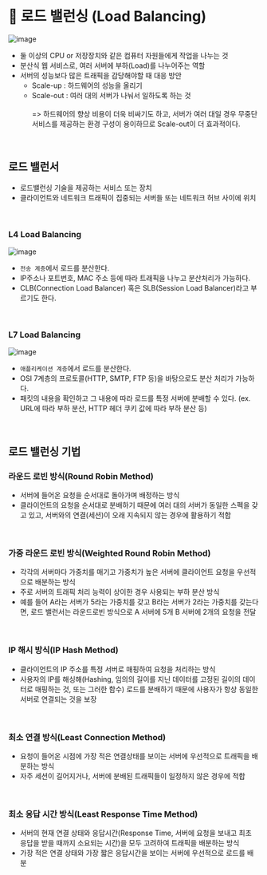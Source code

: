 # 📍 로드 밸런싱 (Load Balancing)

![image](https://user-images.githubusercontent.com/78673570/190899648-ddc94ca2-589c-42f7-b850-6ab8d39b5feb.png)

- 둘 이상의 CPU or 저장장치와 같은 컴퓨터 자원들에게 작업을 나누는 것
- 분산식 웹 서비스로, 여러 서버에 부하(Load)를 나누어주는 역할
- 서버의 성능보다 많은 트래픽을 감당해야할 때 대응 방안
   - Scale-up : 하드웨어의 성능을 올리기
   - Scale-out : 여러 대의 서버가 나눠서 일하도록 하는 것 <br>   
   => 하드웨어의 향상 비용이 더욱 비싸기도 하고, 서버가 여러 대일 경우 무중단 서비스를 제공하는 환경 구성이 용이하므로 Scale-out이 더 효과적이다.
   
<br>

## 로드 밸런서

- 로드밸런싱 기술을 제공하는 서비스 또는 장치
- 클라이언트와 네트워크 트래픽이 집중되는 서버들 또는 네트워크 허브 사이에 위치

<br>

### L4 Load Balancing

![image](https://user-images.githubusercontent.com/78673570/190899953-ac1e3419-3850-4cf4-9b56-4686575e1bda.png)

- `전송 계층`에서 로드를 분산한다.
- IP주소나 포트번호, MAC 주소 등에 따라 트래픽을 나누고 분산처리가 가능하다.
- CLB(Connection Load Balancer) 혹은 SLB(Session Load Balancer)라고 부르기도 한다.

<br>

### L7 Load Balancing

![image](https://user-images.githubusercontent.com/78673570/190899995-0f8a659f-1ad9-4cb7-a596-8a8829c10063.png)

- `애플리케이션 계층`에서 로드를 분산한다.
- OSI 7계층의 프로토콜(HTTP, SMTP, FTP 등)을 바탕으로도 분산 처리가 가능하다.
- 패킷의 내용을 확인하고 그 내용에 따라 로드를 특정 서버에 분배할 수 있다. (ex. URL에 따라 부하 분산, HTTP 헤더 쿠키 값에 따라 부하 분산 등)

<br>

## 로드 밸런싱 기법

### 라운드 로빈 방식(Round Robin Method)

- 서버에 들어온 요청을 순서대로 돌아가며 배정하는 방식
- 클라이언트의 요청을 순서대로 분배하기 때문에 여러 대의 서버가 동일한 스펙을 갖고 있고, 서버와의 연결(세션)이 오래 지속되지 않는 경우에 활용하기 적합

<br>

### 가중 라운드 로빈 방식(Weighted Round Robin Method)

- 각각의 서버마다 가중치를 매기고 가중치가 높은 서버에 클라이언트 요청을 우선적으로 배분하는 방식
- 주로 서버의 트래픽 처리 능력이 상이한 경우 사용되는 부하 분산 방식
- 예를 들어 A라는 서버가 5라는 가중치를 갖고 B라는 서버가 2라는 가중치를 갖는다면, 로드 밸런서는 라운드로빈 방식으로 A 서버에 5개 B 서버에 2개의 요청을 전달

<br>

### IP 해시 방식(IP Hash Method)

- 클라이언트의 IP 주소를 특정 서버로 매핑하여 요청을 처리하는 방식
- 사용자의 IP를 해싱해(Hashing, 임의의 길이를 지닌 데이터를 고정된 길이의 데이터로 매핑하는 것, 또는 그러한 함수) 로드를 분배하기 때문에 사용자가 항상 동일한 서버로 연결되는 것을 보장

<br>

### 최소 연결 방식(Least Connection Method)

- 요청이 들어온 시점에 가장 적은 연결상태를 보이는 서버에 우선적으로 트래픽을 배분하는 방식
- 자주 세션이 길어지거나, 서버에 분배된 트래픽들이 일정하지 않은 경우에 적합
 
<br>

### 최소 응답 시간 방식(Least Response Time Method)

- 서버의 현재 연결 상태와 응답시간(Response Time, 서버에 요청을 보내고 최초 응답을 받을 때까지 소요되는 시간)을 모두 고려하여 트래픽을 배분하는 방식
- 가장 적은 연결 상태와 가장 짧은 응답시간을 보이는 서버에 우선적으로 로드를 배분

